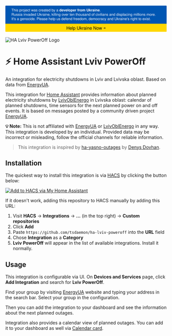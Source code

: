 [![SWUbanner](https://raw.githubusercontent.com/vshymanskyy/StandWithUkraine/main/banner-direct-single.svg)](https://stand-with-ukraine.pp.ua/)

![HA Lviv PowerOff Logo](./icons/logo@2x.png)

# ⚡️ Home Assistant Lviv PowerOff

An integration for electricity shutdowns in Lviv and Lvivska oblast. Based on data from
[EnergyUA][energyua].

This integration for [Home Assistant][home-assistant] provides information about planned electricity shutdowns by [LvivOblEnergo](lvivoblenergo) in Lvivska oblast:
calendar of planned shutdowns, time sensors for the next planned power on and off events. It is based on messages posted by a community
driven project [EnergyUA][energyua].

**💡 Note:** This is not affiliated with [EnergyUA][energyua] or [LvivOblEnergo](lvivoblenergo) in any way. This integration is developed by an individual.
Provided data may be incorrect or misleading, follow the official channels for reliable information.

> This integration is inspired by [ha-yasno-outages](https://github.com/denysdovhan/ha-yasno-outages) by [Denys Dovhan](https://github.com/denysdovhan).

## Installation

The quickest way to install this integration is via [HACS][hacs-url] by clicking the button below:

[![Add to HACS via My Home Assistant][hacs-install-image]][hasc-install-url]

If it doesn't work, adding this repository to HACS manually by adding this URL:

1. Visit **HACS** → **Integrations** → **...** (in the top right) → **Custom repositories**
1. Click **Add**
1. Paste `https://github.com/tsdaemon/ha-lviv-poweroff` into the **URL** field
1. Chose **Integration** as a **Category**
1. **Lviv PowerOff** will appear in the list of available integrations. Install it normally.

## Usage

This integration is configurable via UI. On **Devices and Services** page, click **Add Integration** and search for **Lviv PowerOff**.

Find your group by visiting [EnergyUA][energyua] website and typing your address in the search bar. Select your group in the configuration.

Then you can add the integration to your dashboard and see the information about the next planned outages.

Integration also provides a calendar view of planned outages. You can add it to your dashboard as well via [Calendar card][calendar-card].

<!-- References -->

[energyua]: https://lviv.energy-ua.info/
[lvivoblenergo]: https://loe.lviv.ua/
[home-assistant]: https://www.home-assistant.io/
[hacs-url]: https://github.com/hacs/integration
[hasc-install-url]: https://my.home-assistant.io/redirect/hacs_repository/?owner=denysdovhan&repository=ha-yasno-outages&category=integration
[hacs-install-image]: https://my.home-assistant.io/badges/hacs_repository.svg
[add-translation]: https://github.com/denysdovhan/ha-yasno-outages/blob/master/contributing.md#how-to-add-translation
[calendar-card]: https://www.home-assistant.io/dashboards/calendar/
